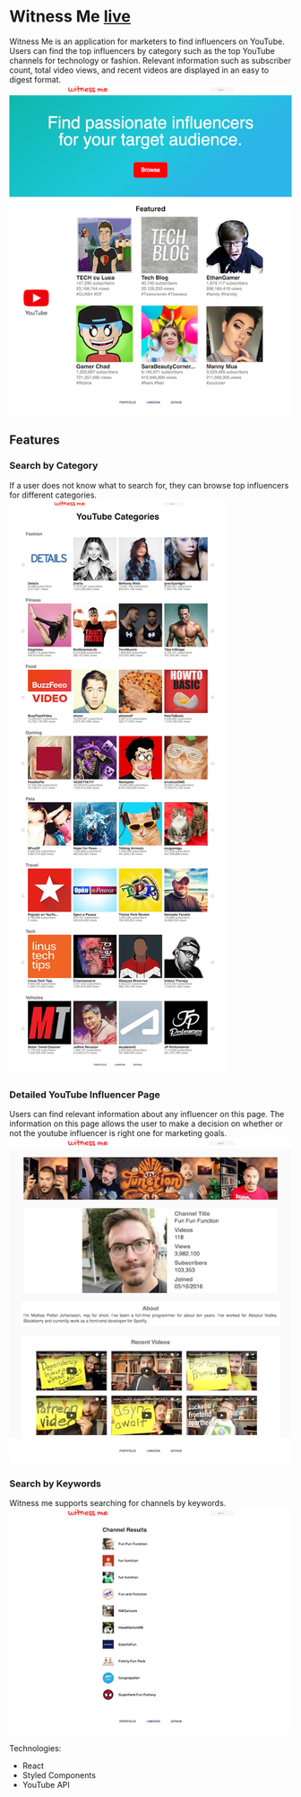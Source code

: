 # Witness Me [live](https://kingsleyliao.github.io/witnessme/#/)

Witness Me is an application for marketers to find influencers on YouTube. Users can find the top influencers by category
such as the top YouTube channels for technology or fashion. Relevant information such as subscriber count, total video views,
and recent videos are displayed in an easy to digest format.
![Landing](https://github.com/kingsleyliao/witnessme/blob/master/src/assets/images/LandingPage.png)

## Features
### Search by Category
If a user does not know what to search for, they can browse top influencers for different categories.
![Categories](https://github.com/kingsleyliao/witnessme/blob/master/src/assets/images/Categories.png)

### Detailed YouTube Influencer Page
Users can find relevant information about any influencer on this page. The information on this page allows
the user to make a decision on whether or not the youtube influencer is right one for marketing goals.
![Detailed Page](https://github.com/kingsleyliao/witnessme/blob/master/src/assets/images/UserDetail.png)

### Search by Keywords
Witness me supports searching for channels by keywords.
![Search](https://github.com/kingsleyliao/witnessme/blob/master/src/assets/images/Search.png)

Technologies:
- React
- Styled Components
- YouTube API
